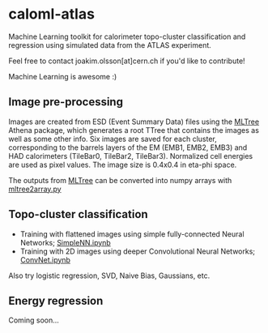 # caloml-atlas

Machine Learning toolkit for calorimeter topo-cluster classification and regression using simulated data from the ATLAS experiment. 

Feel free to contact joakim.olsson[at]cern.ch if you'd like to contribute! 

Machine Learning is awesome :)  

## Image pre-processing

Images are created from ESD (Event Summary Data) files using the [MLTree](https://github.com/jmrolsson/MLTree) Athena package, which generates a root TTree that contains the images as well as some other info. Six images are saved for each cluster, corresponding to the barrels layers of the EM (EMB1, EMB2, EMB3) and HAD calorimeters (TileBar0, TileBar2, TileBar3). Normalized cell energies are used as pixel values. The image size is 0.4x0.4 in eta-phi space. 

The outputs from [MLTree](https://github.com/jmrolsson/MLTree) can be converted into numpy arrays with [mltree2array.py](util/mltree2array.py)

## Topo-cluster classification
- Training with flattened images using simple fully-connected Neural Networks; [SimpleNN.ipynb](classifier/SimpleNN.ipynb)
- Training with 2D images using deeper Convolutional Neural Networks; [ConvNet.ipynb](classifier/ConvNet.ipynb)

Also try logistic regression, SVD, Naive Bias, Gaussians, etc. 

## Energy regression

Coming soon...
